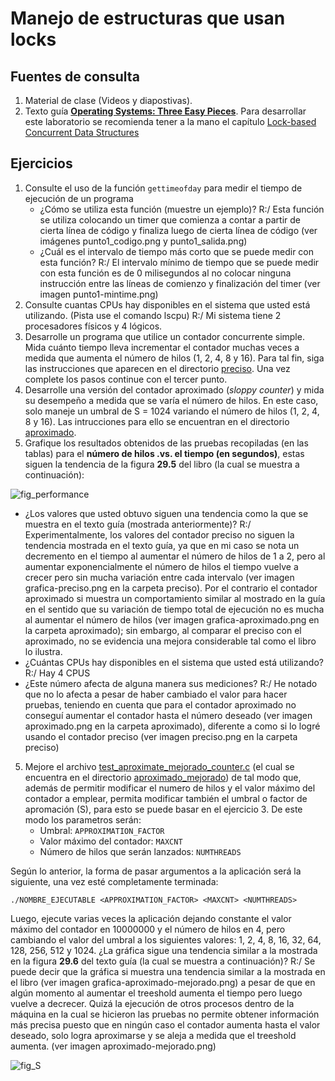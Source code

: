 # Manejo de estructuras que usan locks #

## Fuentes de consulta ##
1. Material de clase (Videos y diapostivas).
2. Texto guía [**Operating Systems: Three Easy Pieces**](http://pages.cs.wisc.edu/~remzi/OSTEP/). Para desarrollar este laboratorio se recomienda tener a la mano el capítulo [Lock-based Concurrent Data Structures](http://pages.cs.wisc.edu/~remzi/OSTEP/threads-locks-usage.pdf)

## Ejercicios ##

1. Consulte el uso de la función ```gettimeofday``` para medir el tiempo de ejecución de un programa
   * ¿Cómo se utiliza esta función (muestre un ejemplo)? R:/ Esta función se utiliza colocando un timer que comienza a contar a partir de cierta línea de código y finaliza luego de cierta línea de código (ver imágenes punto1_codigo.png y punto1_salida.png)
   * ¿Cuál es el intervalo de tiempo más corto que se puede medir con esta función? R:/ El intervalo mínimo de tiempo que se puede medir con esta función es de 0 milisegundos al no colocar ninguna instrucción entre las líneas de comienzo y finalización del timer (ver imagen punto1-mintime.png)
2. Consulte cuantas CPUs hay disponibles en el sistema que usted está utilizando. (Pista use el comando lscpu) R:/ Mi sistema tiene 2 procesadores físicos y 4 lógicos.
2. Desarrolle un programa que utilice un contador concurrente simple. Mida cuánto tiempo lleva incrementar el contador muchas veces a medida que aumenta el número de hilos (1, 2, 4, 8 y 16). Para tal fin, siga las instrucciones que aparecen en el directorio [preciso](./preciso). Una vez complete los pasos continue con el tercer punto.
3. Desarrolle una versión del contador aproximado (*sloppy counter*) y mida su desempeño a medida que se varía el número de hilos. En este caso, solo maneje un umbral de S = 1024 variando el número de hilos (1, 2, 4, 8 y 16). Las intrucciones para ello se encuentran en el directorio [aproximado](./aproximado).
4. Grafique los resultados obtenidos de las pruebas recopiladas (en las tablas) para el **número de hilos .vs. el tiempo (en segundos)**, estas siguen la tendencia de la figura **29.5** del libro (la cual se muestra a continuación):

![fig_performance](fig_performance.jpg)

   * ¿Los valores que usted obtuvo siguen una tendencia como la que se muestra en el texto guía (mostrada anteriormente)? R:/ Experimentalmente, los valores del contador preciso no siguen la tendencia mostrada en el texto guía,  ya que en mi caso se nota un decremento en el tiempo al aumentar el número de hilos de 1 a 2, pero al aumentar exponencialmente el número de hilos el tiempo vuelve a crecer pero sin mucha variación entre cada intervalo (ver imagen grafica-preciso.png en la carpeta preciso). Por el contrario el contador aproximado si muestra un comportamiento similar al mostrado en la guía en el sentido que su variación de tiempo total de ejecución no es mucha al aumentar el número de hilos (ver imagen grafica-aproximado.png en la carpeta aproximado); sin embargo, al comparar el preciso con el aproximado, no se evidencia una mejora considerable tal como el libro lo ilustra.
   * ¿Cuántas CPUs hay disponibles en el sistema que usted está utilizando?  R:/ Hay 4 CPUS
   * ¿Este número afecta de alguna manera sus mediciones? R:/ He notado que no lo afecta a pesar de haber cambiado el valor para hacer pruebas, teniendo en cuenta que para el contador aproximado no conseguí aumentar el contador hasta el número deseado (ver imagen aproximado.png en la carpeta aproximado), diferente a como si lo logré usando el contador preciso (ver imagen preciso.png en la carpeta preciso)

5. Mejore el archivo [test_aproximate_mejorado_counter.c](./aproximado_mejorado/test_aproximate_mejorado_counter.c) (el cual se encuentra en el directorio [aproximado_mejorado](./aproximado_mejorado)) de tal modo que, además de permitir modificar el numero de hilos y el valor máximo del contador a emplear, permita modificar también el umbral o factor de apromación (S), para esto se puede basar en el ejercicio 3. De este modo los parametros serán:
   * Umbral: ```APPROXIMATION_FACTOR```
   * Valor máximo del contador: ```MAXCNT```
   * Número de hilos que serán lanzados: ```NUMTHREADS```
   
Según lo anterior, la forma de pasar argumentos a la aplicación será la siguiente, una vez esté completamente terminada:  

```
./NOMBRE_EJECUTABLE <APPROXIMATION_FACTOR> <MAXCNT> <NUMTHREADS>
```

Luego, ejecute varias veces la aplicación dejando constante el valor máximo del contador en 10000000 y el número de hilos en 4, pero cambiando el valor del umbral a los siguientes valores: 1, 2, 4, 8, 16, 32, 64, 128, 256, 512 y 1024. ¿La gráfica sigue una tendencia similar a la mostrada en la figura **29.6** del texto guía (la cual se muestra a continuación)? R:/ Se puede decir que la gráfica si muestra una tendencia similar a la mostrada en el libro (ver imagen grafica-aproximado-mejorado.png) a pesar de que en algún momento al aumentar el treeshold aumenta el tiempo pero luego vuelve a decrecer. Quizá la ejecución de otros procesos dentro de la máquina en la cual se hicieron las pruebas no permite obtener información más precisa puesto que en ningún caso el contador aumenta hasta el valor deseado, solo logra aproximarse y se aleja a medida que el treeshold aumenta. (ver imagen aproximado-mejorado.png)

![fig_S](fig_S.jpg)
